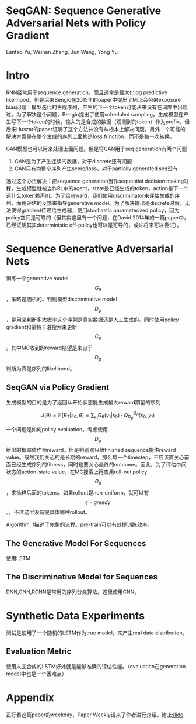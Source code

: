 # SeqGAN: Sequence Generative Adversarial Nets with Policy Gradient

Lantao Yu, Weinan Zhang, Jun Wang, Yong Yu

# Intro

RNN经常用于sequence generation，而且通常是最大化log predictive likelihood。但是后来Bengio在2015年的paper中提出了MLE会带来exposure bias问题：模型迭代的生成序列，产生的下一个token可能从来没有在词库中出现过。为了解决这个问题，Bengio提出了使用scheduled sampling，生成模型在产生写下一个token的时候，输入的是合成的数据（观测到的token）作为prefix。但后来Huszar的paper证明了这个方法并没有从根本上解决问题。另外一个可能的解决方案是在整个生成的序列上面构造loss function，而不是每一次转换。

GAN模型也可以用来处理上面问题。但是将GAN用于seq generation有两个问题
1. GAN是为了产生连续的数据，对于discrete还有问题
2. GAN只有为整个序列产生score/loss，对于partially generated seq没有

通过这个办法解决：把sequence generation当作sequential decision making过程，生成模型就被当作RL中的agent，state是已经生成的token，action是下一个选什么token赖声川。为了给reward，我们使用discriminator来评估生成的序列，而用评估的反馈来指导generative model。为了解决输出是discrete时候，无法使得gradient传递给生成器，使用stochastic parameterized policy，因为policy空间是可导的（但其实这里有一个问题，在David 2014年的一篇paper中，已经证明其实deterministic off-policy也可以是可导的，或许将来可以尝试）。

# Sequence Generative Adversarial Nets

训练一个generative model $$G_\theta$$，策略是随机的。判别模型discriminative model $$D_\phi$$，是用来判断多大概率这个序列是真实数据还是人工生成的。同时使用policy gradient和蒙特卡洛搜索来更新$$G_\theta$$。其中MC收到的reward期望是来自于$$D_\phi$$判断为真是序列的likelihood。

## SeqGAN via Policy Gradient

生成模型的目的是为了返回从开始状态能生成最大reward期望的序列

$$J(\theta) = \mathbb{E}[R_T|s_0, \theta] = \sum_{y_1} G_\theta(y_1|s_0) \cdot Q_{D_\phi}^{G_\theta} (s_0, y_1) $$

一个问题是如何policy evaluation。考虑使用$$D_\phi$$给出的概率值作为reward。但是判别器只给finished sequence提供reward value。既然我们关心的是长期的reward，那么每一个timestep，不应该直关心前面已经生成序列的fitness，同时也要关心最终的outcome。因此，为了评估中间状态的action-state value，在MC搜索上再应用roll-out policy $$G_\beta$$，来抽样后面的tokens。如果rollout是non-uniform，就可以有$$\epsilon-greedy$$。，不过这里没有提具体哪种rollout。

Algorithm. 1描述了完整的流程。pre-train可以有效提训练效率。

## The Generative Model For Sequences

使用LSTM

## The Discriminative Model for Sequences

DNN,CNN,RCNN是常用的序列分类算法。这里使用CNN。

# Synthetic Data Experiments

测试是使用了一个随机的LSTM作为true model，来产生real data distribution。

## Evaluation Metric

使用人工合成的LSTM好处就是能够准确的评估性能。（evaluation在generation model中也是一个困难点）

# Appendix

正好看这篇paper的weekday，Paper Weekly请来了作者进行介绍。附上[slide](http://lantaoyu.com/files/2017-07-26-gan-for-discrete-data.pdf)